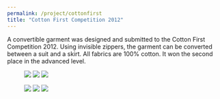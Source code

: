 ```yaml
---
permalink: /project/cottonfirst
title: "Cotton First Competition 2012"
---
```

A convertible garment was designed and submitted to the Cotton First Competition 2012. Using invisible zippers, the garment can be converted between a suit and a skirt. All fabrics are 100% cotton. It won the second place in the advanced level.  
<figure class="thiird">
  <a href="https://sxia2.github.io/project_data/cotton_first/01.png"><img src="https://sxia2.github.io/project_data/cotton_first/01.png"></a>
  <a href="https://sxia2.github.io/project_data/cotton_first/02.png"><img src="https://sxia2.github.io/project_data/cotton_first/02.png"></a>
  <a href="https://sxia2.github.io/project_data/cotton_first/03.png"><img src="https://sxia2.github.io/project_data/cotton_first/03.png"></a>
</figure>
<figure class="thiird">
  <a href="https://sxia2.github.io/project_data/cotton_first/01.jpg"><img src="https://sxia2.github.io/project_data/cotton_first/01.jpg"></a>
  <a href="https://sxia2.github.io/project_data/cotton_first/02.jpg"><img src="https://sxia2.github.io/project_data/cotton_first/02.jpg"></a>
  <a href="https://sxia2.github.io/project_data/cotton_first/03.jpg"><img src="https://sxia2.github.io/project_data/cotton_first/03.jpg"></a>
</figure>